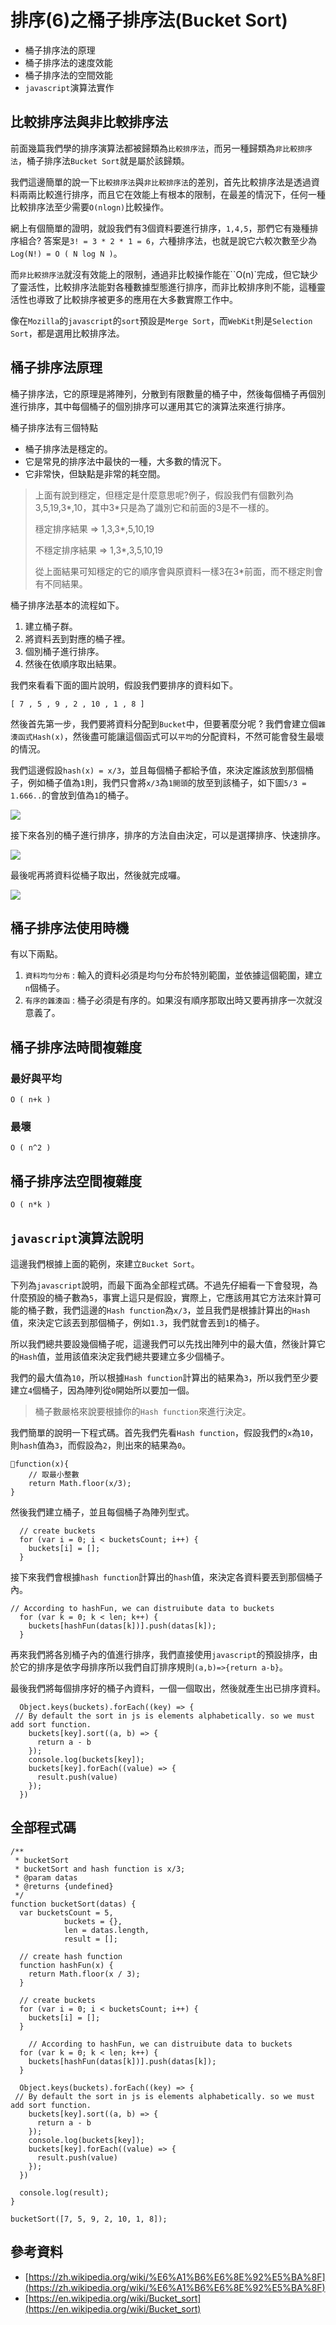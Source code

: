 # 排序(6)之桶子排序法(Bucket Sort)

* 桶子排序法的原理
* 桶子排序法的速度效能
* 桶子排序法的空間效能
* `javascript`演算法實作

## 比較排序法與非比較排序法
前面幾篇我們學的排序演算法都被歸類為`比較排序法`，而另一種歸類為`非比較排序法`，桶子排序法`Bucket Sort`就是屬於該歸類。

我們這邊簡單的說一下`比較排序法`與`非比較排序法`的差別，首先比較排序法是透過資料兩兩比較進行排序，而且它在效能上有根本的限制，在最差的情況下，任何一種比較排序法至少需要`O(nlogn)`比較操作。

網上有個簡單的證明，就設我們有3個資料要進行排序，`1,4,5`，那們它有幾種排序組合? 
答案是`3! = 3 * 2 * 1 = 6`，六種排序法，也就是說它六較次數至少為 
`Log(N!) = O ( N log N )`。

而`非比較排序法`就沒有效能上的限制，通過非比較操作能在``O(n)`完成，但它缺少了靈活性，比較排序法能對各種數據型態進行排序，而非比較排序則不能，這種靈活性也導致了比較排序被更多的應用在大多數實際工作中。

像在`Mozilla`的`javascript`的`sort`預設是`Merge Sort`，而`WebKit`則是`Selection Sort`，都是選用比較排序法。

## 桶子排序法原理
桶子排序法，它的原理是將陣列，分散到有限數量的桶子中，然後每個桶子再個別進行排序，其中每個桶子的個別排序可以運用其它的演算法來進行排序。

桶子排序法有三個特點

* 桶子排序法是穩定的。
* 它是常見的排序法中最快的一種，大多數的情況下。
* 它非常快，但缺點是非常的耗空間。

> 上面有說到穩定，但穩定是什麼意思呢?例子，假設我們有個數列為3,5,19,3*,10，其中3*只是為了識別它和前面的3是不一樣的。
> 
> 穩定排序結果 => 1,3,3*,5,10,19
> 
> 不穩定排序結果 => 1,3*,3,5,10,19
> 
> 從上面結果可知穩定的它的順序會與原資料一樣3在3*前面，而不穩定則會有不同結果。

桶子排序法基本的流程如下。

1. 建立桶子群。
2. 將資料丟到對應的桶子裡。
3. 個別桶子進行排序。
4. 然後在依順序取出結果。

我們來看看下面的圖片說明，假設我們要排序的資料如下。

`[ 7 , 5 , 9 , 2 , 10 , 1 , 8 ]`

然後首先第一步，我們要將資料分配到`Bucket`中，但要著麼分呢 ? 我們會建立個`雜湊函式Hash(x)`，然後盡可能讓這個函式可以`平均`的分配資料，不然可能會發生最壞的情況。

我們這邊假設`hash(x) = x/3`，並且每個桶子都給予值，來決定誰該放到那個桶子，例如桶子值為`1`則，我們只會將`x/3`為`1開頭`的放至到該桶子，如下圖`5/3 = 1.666..`的會放到值為`1`的桶子。

![](http://yixiang8780.com/outImg/20170206-1.png)

接下來各別的桶子進行排序，排序的方法自由決定，可以是選擇排序、快速排序。

![](http://yixiang8780.com/outImg/20170206-2.png)

最後呢再將資料從桶子取出，然後就完成囉。

![](http://yixiang8780.com/outImg/20170206-3.png)

## 桶子排序法使用時機
有以下兩點。

1. `資料均勻分布` : 輸入的資料必須是均勻分布於特別範圍，並依據這個範圍，建立`n`個桶子。
2. `有序的雜湊函` : 桶子必須是有序的。如果沒有順序那取出時又要再排序一次就沒意義了。

## 桶子排序法時間複雜度

### 最好與平均

`O ( n+k )`

### 最壞

`O ( n^2 )`

## 桶子排序法空間複雜度

`O ( n*k ) `

## `javascript`演算法說明

這邊我們根據上面的範例，來建立`Bucket Sort`。

下列為`javascript`說明，而最下面為全部程式碼。不過先仔細看一下會發現，為什麼預設的桶子數為`5`，事實上這只是假設，實際上，它應該用其它方法來計算可能的桶子數，我們這邊的`Hash function`為`x/3`，並且我們是根據計算出的`Hash`值，來決定它該丟到那個桶子，例如`1.3`，我們就會丟到`1`的桶子。

所以我們總共要設幾個桶子呢，這邊我們可以先找出陣列中的最大值，然後計算它的`Hash`值，並用該值來決定我們總共要建立多少個桶子。

我們的最大值為`10`，所以根據`Hash function`計算出的結果為`3`，所以我們至少要建立`4`個桶子，因為陣列從`0`開始所以要加一個。

> 桶子數嚴格來說要根據你的`Hash function`來進行決定。

我們簡單的說明一下程式碼。首先我們先看`Hash function`，假設我們的`x`為`10`，則`hash`值為`3`，而假設為`2`，則出來的結果為`0`。

```
function(x){
	// 取最小整數
	return Math.floor(x/3);
}
```
然後我們建立桶子，並且每個桶子為陣列型式。

```
  // create buckets 
  for (var i = 0; i < bucketsCount; i++) {
    buckets[i] = [];
  }
```
接下來我們會根據`hash function`計算出的`hash`值，來決定各資料要丟到那個桶子內。

```
// According to hashFun, we can distruibute data to buckets
  for (var k = 0; k < len; k++) {
    buckets[hashFun(datas[k])].push(datas[k]);
  }

```
再來我們將各別桶子內的值進行排序，我們直接使用`javascript`的預設排序，由於它的排序是依字母排序所以我們自訂排序規則`(a,b)=>{return a-b}`。

最後我們將每個排序好的桶子內資料，一個一個取出，然後就產生出已排序資料。

```
  Object.keys(buckets).forEach((key) => {
 // By default the sort in js is elements alphabetically. so we must add sort function.
    buckets[key].sort((a, b) => {
      return a - b
    });
    console.log(buckets[key]);
    buckets[key].forEach((value) => {
      result.push(value)
    });
  })
```

## 全部程式碼

```
/**
 * bucketSort
 * bucketSort and hash function is x/3;
 * @param datas
 * @returns {undefined}
 */
function bucketSort(datas) {
  var bucketsCount = 5,
			buckets = {},
		 	len = datas.length,
		 	result = [];

  // create hash function
  function hashFun(x) {
    return Math.floor(x / 3);
  }

  // create buckets 
  for (var i = 0; i < bucketsCount; i++) {
    buckets[i] = [];
  }

	// According to hashFun, we can distruibute data to buckets
  for (var k = 0; k < len; k++) {
    buckets[hashFun(datas[k])].push(datas[k]);
  }

  Object.keys(buckets).forEach((key) => {
 // By default the sort in js is elements alphabetically. so we must add sort function.
    buckets[key].sort((a, b) => {
      return a - b
    });
    console.log(buckets[key]);
    buckets[key].forEach((value) => {
      result.push(value)
    });
  })

  console.log(result);
}

bucketSort([7, 5, 9, 2, 10, 1, 8]);

```

## 參考資料
* [https://zh.wikipedia.org/wiki/%E6%A1%B6%E6%8E%92%E5%BA%8F](https://zh.wikipedia.org/wiki/%E6%A1%B6%E6%8E%92%E5%BA%8F)
* [https://en.wikipedia.org/wiki/Bucket_sort](https://en.wikipedia.org/wiki/Bucket_sort)